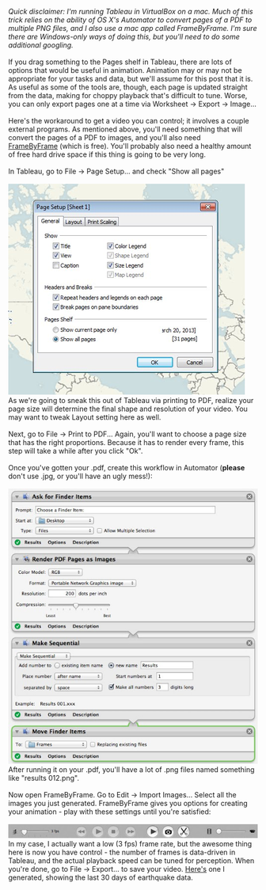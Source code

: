 <i>Quick disclaimer: I'm running Tableau in VirtualBox on a mac. Much of this trick relies on the ability of OS X's Automator to convert pages of a PDF to multiple PNG files, and I also use a mac app called FrameByFrame. I'm sure there are Windows-only ways of doing this, but you'll need to do some additional googling.</i><br />
<br />
If you drag something to the Pages shelf in Tableau, there are lots of options that would be useful in animation. Animation may or may not be appropriate for your tasks and data, but we'll assume for this post that it is. As useful as some of the tools are, though, each page is updated straight from the data, making for choppy playback that's difficult to tune. Worse, you can only export pages one at a time via Worksheet -&gt; Export -&gt; Image...<br />
<br />
Here's the workaround to get a video you can control; it involves a couple external programs. As mentioned above, you'll need something that will convert the pages of a PDF to images, and you'll also need <a href="http://sourceforge.net/projects/framebyframe/?source=dlp">FrameByFrame</a>&nbsp;(which is free). You'll probably also need a healthy amount of free hard drive space if this thing is going to be very long.<br />
<br />
In Tableau, go to File -&gt; Page Setup... and check "Show all pages"<br />
<br />
<img src="/blog/Exporting_video_from_Tableau/screenshot1.jpg"/>
<br />
As we're going to sneak this out of Tableau via printing to PDF, realize your page size will determine the final shape and resolution of your video. You may want to tweak Layout setting here as well.<br />
<br />
Next, go to File -&gt; Print to PDF... Again, you'll want to choose a page size that has the right proportions. Because it has to render every frame, this step will take a while after you click "Ok".<br />
<br />
Once you've gotten your .pdf, create this workflow in Automator (<b>please</b> don't use .jpg, or you'll have an ugly mess!):<br />
<br />
<img src="/blog/Exporting_video_from_Tableau/screenshot2.jpg"/>
<br />
After running it on your .pdf, you'll have a lot of .png files named something like "results 012.png".<br />
<br />
Now open FrameByFrame. Go to Edit -&gt; Import Images... Select all the images you just generated. FrameByFrame gives you options for creating your animation - play with these settings until you're satisfied:<br />
<br />
<img src="/blog/Exporting_video_from_Tableau/screenshot3.jpg"/>
<br />
In my case, I actually want a low (3 fps) frame rate, but the awesome thing here is now you have control - the number of frames is data-driven in Tableau, and the actual playback speed can be tuned for perception. When you're done, go to File -&gt; Export... to save your video. <a href="/blog/Exporting_video_from_Tableau/results.mov">Here's</a> one I generated, showing the last 30 days of earthquake data.<br />
<br />
